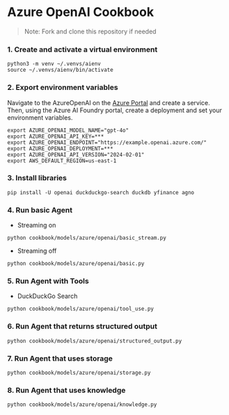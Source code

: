 # Azure OpenAI Cookbook

> Note: Fork and clone this repository if needed

### 1. Create and activate a virtual environment

```shell
python3 -m venv ~/.venvs/aienv
source ~/.venvs/aienv/bin/activate
```

### 2. Export environment variables

Navigate to the AzureOpenAI on the [Azure Portal](https://portal.azure.com/) and create a service. Then, using the Azure AI Foundry portal, create a deployment and set your environment variables.

```shell
export AZURE_OPENAI_MODEL_NAME="gpt-4o"
export AZURE_OPENAI_API_KEY=***
export AZURE_OPENAI_ENDPOINT="https://example.openai.azure.com/"
export AZURE_OPENAI_DEPLOYMENT=***
export AZURE_OPENAI_API_VERSION="2024-02-01"
export AWS_DEFAULT_REGION=us-east-1
```

### 3. Install libraries

```shell
pip install -U openai duckduckgo-search duckdb yfinance agno
```

### 4. Run basic Agent

- Streaming on

```shell
python cookbook/models/azure/openai/basic_stream.py
```

- Streaming off

```shell
python cookbook/models/azure/openai/basic.py
```

### 5. Run Agent with Tools

- DuckDuckGo Search

```shell
python cookbook/models/azure/openai/tool_use.py
```

### 6. Run Agent that returns structured output

```shell
python cookbook/models/azure/openai/structured_output.py
```

### 7. Run Agent that uses storage

```shell
python cookbook/models/azure/openai/storage.py
```

### 8. Run Agent that uses knowledge

```shell
python cookbook/models/azure/openai/knowledge.py
```
